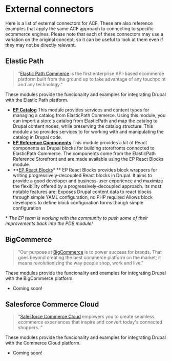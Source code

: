 # External connectors
Here is a list of external connectors for ACF. These are also reference examples that apply the same ACF approach to connecting to specific  ecommerce engines. Please note that each of these connectors may use a variation on the original concept, so it can be useful to look at them even if they may not be directly relevant. 

## Elastic Path
> "[Elastic Path Commerce](https://www.elasticpath.com/ "Elastic Path Commerce") is the first enterprise API-based ecommerce platform built from the ground up to take advantage of any touchpoint and any technology."

These modules provide the funcionality and examples for integrating Drupal with the Elastic Path platform.
- **[EP Catalog](https://www.drupal.org/project/ep_catalog "EP Catalog")**
This module provides services and content types for managing a catalog from ElasticPath Commerce. Using this module, you can import a store's catalog from ElasticPath and map the catalog to Drupal content nodes, while preserving the catalog structure. This module also provides services to for working with and manipulating the catalog in Drupal code.
- **[EP Reference Components](https://www.drupal.org/project/ep_reference_components "EP Reference Components")**
This module provides a kit of React components as Drupal blocks for building storefronts connected to ElasticPath Commerce. The components come from the ElasticPath Reference Storefront and are made available using the EP React Blocks module.
- **[EP React Blocks](https://www.drupal.org/project/ep_react_block "EP React Blocks")&#42; **
EP React Blocks provides block wrappers for writing progressively-decoupled React blocks in Drupal. It aims to provide a good developer and business-user experience and maximize the flexibility offered by a progressively-decoupled approach. Its most notable features are: Exposes Drupal content data to react blocks through simple YAML configuration, no PHP required Allows block developers to define block configuration forms though simple configuration

&#42; *The EP team is working with the community to push some of their improvements back into the PDB module!*

## BigCommerce
> "Our purpose at [BigCommerce](https://www.bigcommerce.com/ "BigCommerce") is to power success for brands. That goes beyond creating the best commerce platform on the market; it means revolutionizing the way people shop, work and live."

These modules provide the funcionality and examples for integrating Drupal with the BigCommerce platform.
- Coming soon!

## Salesforce Commerce Cloud
> "[Salesforce Commerce Cloud](https://www.salesforce.com/products/commerce-cloud/overview "Salesforce Commerce Cloud") empowers you to create seamless ecommerce experiences that inspire and convert today's connected shoppers. "

These modules provide the funcionality and examples for integrating Drupal with the Commerce Cloud platform.
- Coming soon!
